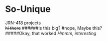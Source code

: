 # So-Unique
JRN-418 projects
<br>~~hi there~~
######Is this big?
#nope, Maybe this?  
#####Okay, that worked 
*Hmmm, interesting*
